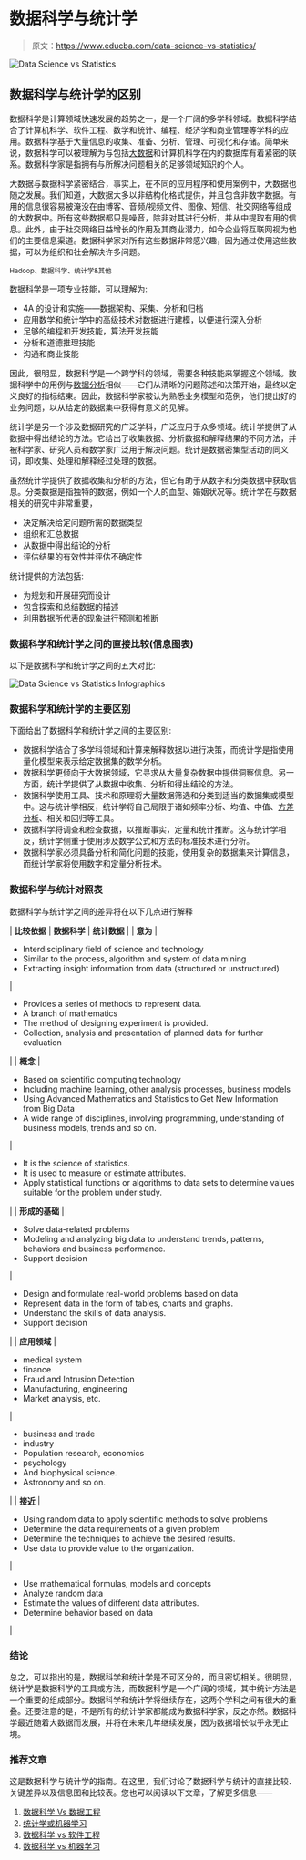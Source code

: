 # 数据科学与统计学

> 原文：<https://www.educba.com/data-science-vs-statistics/>

![Data Science vs Statistics](img/e1229861c2742dafee2134745dcfdc4a.png)



## 数据科学与统计学的区别

数据科学是计算领域快速发展的趋势之一，是一个广阔的多学科领域。数据科学结合了计算机科学、软件工程、数学和统计、编程、经济学和商业管理等学科的应用。数据科学基于大量信息的收集、准备、分析、管理、可视化和存储。简单来说，数据科学可以被理解为与包括[大数据](https://www.educba.com/big-data-vs-data-science/)和计算机科学在内的数据库有着紧密的联系。数据科学家是指拥有与所解决问题相关的足够领域知识的个人。

大数据与数据科学紧密结合，事实上，在不同的应用程序和使用案例中，大数据也随之发展。我们知道，大数据大多以非结构化格式提供，并且包含非数字数据。有用的信息很容易被淹没在由博客、音频/视频文件、图像、短信、社交网络等组成的大数据中。所有这些数据都只是噪音，除非对其进行分析，并从中提取有用的信息。此外，由于社交网络日益增长的作用及其商业潜力，如今企业将互联网视为他们的主要信息渠道。数据科学家对所有这些数据非常感兴趣，因为通过使用这些数据，可以为组织和社会解决许多问题。

<small>Hadoop、数据科学、统计学&其他</small>

[数据科学](https://www.educba.com/data-science-career/)是一项专业技能，可以理解为:

*   4A 的设计和实施——数据架构、采集、分析和归档
*   应用数学和统计学中的高级技术对数据进行建模，以便进行深入分析
*   足够的编程和开发技能，算法开发技能
*   分析和道德推理技能
*   沟通和商业技能

因此，很明显，数据科学是一个跨学科的领域，需要各种技能来掌握这个领域。数据科学中的用例与[数据分析](https://www.educba.com/8-data-analytics-trends-that-will-dominate-2019/)相似——它们从清晰的问题陈述和决策开始，最终以定义良好的指标结束。因此，数据科学家被认为熟悉业务模型和范例，他们提出好的业务问题，以从给定的数据集中获得有意义的见解。

统计学是另一个涉及数据研究的广泛学科，广泛应用于众多领域。统计学提供了从数据中得出结论的方法。它给出了收集数据、分析数据和解释结果的不同方法，并被科学家、研究人员和数学家广泛用于解决问题。统计是数据密集型活动的同义词，即收集、处理和解释经过处理的数据。

虽然统计学提供了数据收集和分析的方法，但它有助于从数字和分类数据中获取信息。分类数据是指独特的数据，例如一个人的血型、婚姻状况等。统计学在与数据相关的研究中非常重要，

*   决定解决给定问题所需的数据类型
*   组织和汇总数据
*   从数据中得出结论的分析
*   评估结果的有效性并评估不确定性

统计提供的方法包括:

*   为规划和开展研究而设计
*   包含探索和总结数据的描述
*   利用数据所代表的现象进行预测和推断

### 数据科学和统计学之间的直接比较(信息图表)

以下是数据科学和统计学之间的五大对比:

![Data Science vs Statistics Infographics](img/fe5d52f1e565880926082fdb4dd95d3a.png)



### 数据科学和统计学的主要区别

下面给出了数据科学和统计学之间的主要区别:

*   数据科学结合了多学科领域和计算来解释数据以进行决策，而统计学是指使用量化模型来表示给定数据集的数学分析。
*   数据科学更倾向于大数据领域，它寻求从大量复杂数据中提供洞察信息。另一方面，统计学提供了从数据中收集、分析和得出结论的方法。
*   数据科学使用工具、技术和原理将大量数据筛选和分类到适当的数据集或模型中。这与统计学相反，统计学将自己局限于诸如频率分析、均值、中值、[方差分析](https://www.educba.com/variance-analysis-formula/)、相关和回归等工具。
*   数据科学将调查和检查数据，以推断事实，定量和统计推断。这与统计学相反，统计学侧重于使用涉及数学公式和方法的标准技术进行分析。
*   数据科学家必须具备分析和简化问题的技能，使用复杂的数据集来计算信息，而统计学家将使用数字和定量分析技术。

### 数据科学与统计对照表

数据科学与统计学之间的差异将在以下几点进行解释

| **比较依据** | **数据科学** | **统计数据** |
| **意为** | 

*   Interdisciplinary field of science and technology
*   Similar to the process, algorithm and system of data mining
*   Extracting insight information from data (structured or unstructured)

 | 

*   Provides a series of methods to represent data.
*   A branch of mathematics
*   The method of designing experiment is provided.
*   Collection, analysis and presentation of planned data for further evaluation

 |
| **概念** | 

*   Based on scientific computing technology
*   Including machine learning, other analysis processes, business models
*   Using Advanced Mathematics and Statistics to Get New Information from Big Data
*   A wide range of disciplines, involving programming, understanding of business models, trends and so on.

 | 

*   It is the science of statistics.
*   It is used to measure or estimate attributes.
*   Apply statistical functions or algorithms to data sets to determine values suitable for the problem under study.

 |
| **形成的基础** | 

*   Solve data-related problems
*   Modeling and analyzing big data to understand trends, patterns, behaviors and business performance.
*   Support decision

 | 

*   Design and formulate real-world problems based on data
*   Represent data in the form of tables, charts and graphs.
*   Understand the skills of data analysis.
*   Support decision

 |
| **应用领域** | 

*   medical system
*   finance
*   Fraud and Intrusion Detection
*   Manufacturing, engineering
*   Market analysis, etc.

 | 

*   business and trade
*   industry
*   Population research, economics
*   psychology
*   And biophysical science.
*   Astronomy and so on.

 |
| **接近** | 

*   Using random data to apply scientific methods to solve problems
*   Determine the data requirements of a given problem
*   Determine the techniques to achieve the desired results.
*   Use data to provide value to the organization.

 | 

*   Use mathematical formulas, models and concepts
*   Analyze random data
*   Estimate the values of different data attributes.
*   Determine behavior based on data

 |

### 结论

总之，可以指出的是，数据科学和统计学是不可区分的，而且密切相关。很明显，统计学是数据科学的工具或方法，而数据科学是一个广阔的领域，其中统计方法是一个重要的组成部分。数据科学和统计学将继续存在，这两个学科之间有很大的重叠。还要注意的是，不是所有的统计学家都能成为数据科学家，反之亦然。数据科学最近随着大数据而发展，并将在未来几年继续发展，因为数据增长似乎永无止境。

### 推荐文章

这是数据科学与统计学的指南。在这里，我们讨论了数据科学与统计的直接比较、关键差异以及信息图和比较表。您也可以阅读以下文章，了解更多信息——

1.  [数据科学 Vs 数据工程](https://www.educba.com/data-science-vs-data-engineering/)
2.  [统计学或机器学习](https://www.educba.com/statistics-vs-machine-learning/)
3.  [数据科学 vs 软件工程](https://www.educba.com/data-science-vs-software-engineering/)
4.  [数据科学 vs 机器学习](https://www.educba.com/data-science-vs-machine-learning/)





